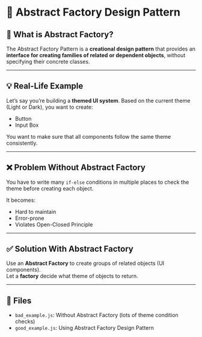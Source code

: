 # 🧪 Abstract Factory Design Pattern

## 📘 What is Abstract Factory?

The Abstract Factory Pattern is a **creational design pattern** that provides an **interface for creating families of related or dependent objects**, without specifying their concrete classes.

---

## 💡 Real-Life Example

Let’s say you’re building a **themed UI system**. Based on the current theme (Light or Dark), you want to create:

- Button
- Input Box

You want to make sure that all components follow the same theme consistently.

---

## ❌ Problem Without Abstract Factory

You have to write many `if-else` conditions in multiple places to check the theme before creating each object.

It becomes:

- Hard to maintain
- Error-prone
- Violates Open-Closed Principle

---

## ✅ Solution With Abstract Factory

Use an **Abstract Factory** to create groups of related objects (UI components).  
Let a **factory** decide what theme of objects to return.

---

## 📁 Files

- `bad_example.js`: Without Abstract Factory (lots of theme condition checks)
- `good_example.js`: Using Abstract Factory Design Pattern
